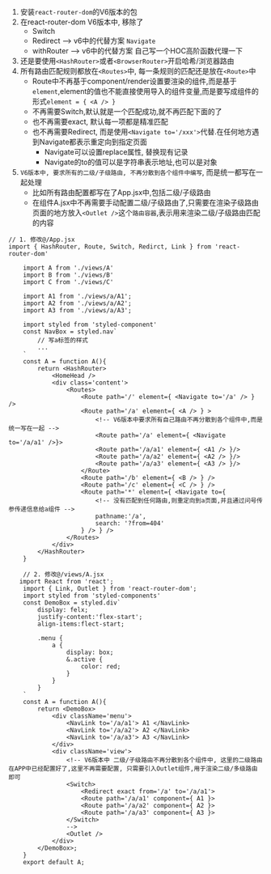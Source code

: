 1. 安装`react-router-dom`的V6版本的包
2. 在react-router-dom V6版本中, 移除了
    - Switch 
    - Redirect  --> v6中的代替方案 `Navigate`
    - withRouter --> v6中的代替方案 自己写一个HOC高阶函数代理一下
3. 还是要使用`<HashRouter>`或者`<BrowserRouter>`开启哈希/浏览器路由
4. 所有路由匹配规则都放在`<Routes>`中, 每一条规则的匹配还是放在`<Route>`中
    - Route中不再基于component/render设置要渲染的组件,而是基于`element`,element的值也不能直接使用导入的组件变量,而是要写成组件的形式`element = { <A /> } `
    - 不再需要Switch,<Routes>默认就是一个匹配成功,就不再匹配下面的了
    - 也不再需要exact, <Routes>默认每一项都是精准匹配
    - 也不再需要Redirect, 而是使用`<Navigate to='/xxx'>`代替.在任何地方遇到Navigate都表示重定向到指定页面
        - Navigate可以设置replace属性, 替换现有记录
        - Navigate的to的值可以是字符串表示地址,也可以是对象
5. `V6版本中, 要求所有的二级/子级路由, 不再分散到各个组件中编写`, 而是统一都写在一起处理
    - 比如所有路由配置都写在了App.jsx中,包括二级/子级路由
    - 在组件A.jsx中不再需要手动配置二级/子级路由了,只需要在渲染子级路由页面的地方放入`<Outlet />`这个`路由容器`,表示用来渲染二级/子级路由匹配的内容
```
// 1. 修改@/App.jsx
import { HashRouter, Route, Switch, Redirct, Link } from 'react-router-dom'

    import A from './views/A'
    import B from './views/B'
    import C from './views/C'

    import A1 from './views/a/A1';
    import A2 from './views/a/A2';
    import A3 from './views/a/A3';

    import styled from 'styled-component'
    const NavBox = styled.nav`
        // 写a标签的样式
        ...
    `
    const A = function A(){
        return <HashRouter>
            <HomeHead />
            <div class='content'>
                <Routes>
                    <Route path='/' element={ <Navigate to='/a' /> } />
                    <Route path='/a' element={ <A /> } >
                        <!-- V6版本中要求所有自己路由不再分散到各个组件中,而是统一写在一起 -->
                        <Route path='/a' element={ <Navigate to='/a/a1' />}>
                        <Route path='/a/a1' element={ <A1 /> }/>
                        <Route path='/a/a2' element={ <A2 /> }/>
                        <Route path='/a/a3' element={ <A3 /> }/>
                    </Route>
                    <Route path='/b' element={ <B /> } />
                    <Route path='/c' element={ <C /> } />
                    <Route path='*' element={ <Navigate to={
                        <!-- 没有匹配到任何路由,则重定向到a页面,并且通过问号传参传递信息给a组件 -->
                        pathname:'/a',
                        search: '?from=404'
                    } /> } />
                </Routes>
            </div>
        </HashRouter>
    }

    // 2. 修改@/views/A.jsx
   import React from 'react';
    import { Link, Outlet } from 'react-router-dom';
    import styled from 'styled-components'
    const DemoBox = styled.div`
        display: felx;
        justify-content:'flex-start';
        align-items:flect-start;

        .menu {
            a {
                display: box;
                &.active {
                    color: red;
                }
            }
        }
    `
    const A = function A(){
        return <DemoBox>
            <div className='menu'>
                <NavLink to='/a/a1'> A1 </NavLink>
                <NavLink to='/a/a2'> A2 </NavLink>
                <NavLink to='/a/a3'> A3 </NavLink>
            </div> 
            <div className='view'>
                <!-- V6版本中 二级/子级路由不再分散到各个组件中, 这里的二级路由在APP中已经配置好了,这里不再需要配置, 只需要引入Outlet组件,用于渲染二级/多级路由即可
                <Switch>
                    <Redirect exact from='/a' to='/a/a1'>
                    <Route path='/a/a1' component={ A1 }>
                    <Route path='/a/a2' component={ A2 }>
                    <Route path='/a/a3' component={ A3 }>
                </Switch>
                -->
                <Outlet />
            </div>
        </DemoBox>;
    }
    export default A;
```